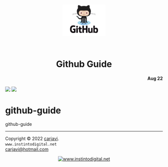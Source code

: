 <p align="center"><img src="https://raw.githubusercontent.com/carjavi/github-guide/master/img/GitHub-logo.jpg" height="100" alt=" " /></p>
<br>
<h1 align="center">Github Guide</h1> 
<h4 align="right">Aug 22</h4>

<img src="https://img.shields.io/badge/OS%20-Raspbian%20GNU%2FLinux%2011%20(bulleye)-yellowgreen">
<img src="https://img.shields.io/badge/OS-Windows%2011-blue">


# github-guide
github-guide

---
Copyright &copy; 2022 [carjavi](https://github.com/carjavi). <br>
```www.instintodigital.net``` <br>
carjavi@hotmail.com <br>
<p align="center">
    <a href="https://instintodigital.net/" target="_blank"><img src="https://raw.githubusercontent.com/carjavi/github-guide/master/img/developer.png" height="100" alt="www.instintodigital.net"></a>
</p>
